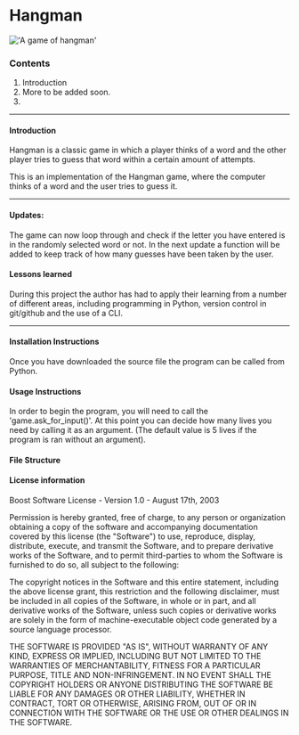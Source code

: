 # Hangman

!['A game of hangman']("/home/kyle/Downloads/hangman.jpg")

### Contents
1. Introduction
2. More to be added soon.
3. 

---

#### Introduction

Hangman is a classic game in which a player thinks of a word and the other player tries to guess that word within a certain amount of attempts.

This is an implementation of the Hangman game, where the computer thinks of a word and the user tries to guess it. 

---

#### Updates: 

The game can now loop through and check if the letter you have entered is in the randomly selected word or not. In the next update a function will be added to keep track of how many guesses have been taken by the user. 

#### Lessons learned

During this project the author has had to apply their learning from a number of different areas, including programming in Python, version control in git/github and the use of a CLI. 

---

#### Installation Instructions

Once you have downloaded the source file the program can be called from Python. 

#### Usage Instructions

In order to begin the program, you will need to call the 'game.ask_for_input()'.
At this point you can decide how many lives you need by calling it as an argument. (The default value is 5 lives if the program is ran without an argument).

#### File Structure

#### License information

Boost Software License - Version 1.0 - August 17th, 2003

Permission is hereby granted, free of charge, to any person or organization
obtaining a copy of the software and accompanying documentation covered by
this license (the "Software") to use, reproduce, display, distribute,
execute, and transmit the Software, and to prepare derivative works of the
Software, and to permit third-parties to whom the Software is furnished to
do so, all subject to the following:

The copyright notices in the Software and this entire statement, including
the above license grant, this restriction and the following disclaimer,
must be included in all copies of the Software, in whole or in part, and
all derivative works of the Software, unless such copies or derivative
works are solely in the form of machine-executable object code generated by
a source language processor.

THE SOFTWARE IS PROVIDED "AS IS", WITHOUT WARRANTY OF ANY KIND, EXPRESS OR
IMPLIED, INCLUDING BUT NOT LIMITED TO THE WARRANTIES OF MERCHANTABILITY,
FITNESS FOR A PARTICULAR PURPOSE, TITLE AND NON-INFRINGEMENT. IN NO EVENT
SHALL THE COPYRIGHT HOLDERS OR ANYONE DISTRIBUTING THE SOFTWARE BE LIABLE
FOR ANY DAMAGES OR OTHER LIABILITY, WHETHER IN CONTRACT, TORT OR OTHERWISE,
ARISING FROM, OUT OF OR IN CONNECTION WITH THE SOFTWARE OR THE USE OR OTHER
DEALINGS IN THE SOFTWARE.